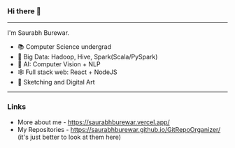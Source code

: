 ### Hi there 👋
---
I'm Saurabh Burewar.

- 📚 Computer Science undergrad
- 🏢 Big Data: Hadoop, Hive, Spark(Scala/PySpark)
- 🧠 AI: Computer Vision + NLP
- 🕸  Full stack web: React + NodeJS
- 🎨 Sketching and Digital Art
---
### Links
-  More about me - https://saurabhburewar.vercel.app/
-  My Repositories - https://saurabhburewar.github.io/GitRepoOrganizer/ (it's just better to look at them here)
